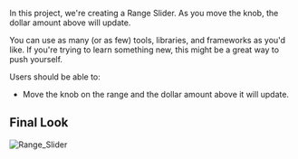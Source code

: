 In this project, we're creating a Range Slider. As you move the knob, the dollar amount above will update.

You can use as many (or as few) tools, libraries, and frameworks as you'd like. If you're trying to learn something new, this might be a great way to push yourself.

Users should be able to:

- Move the knob on the range and the dollar amount above it will update.

## Final Look

![Range_Slider](https://user-images.githubusercontent.com/64985447/147249390-cc08f0da-61c8-488e-beca-1e075e8fbe59.png)
